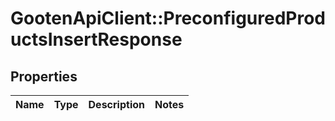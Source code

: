 # GootenApiClient::PreconfiguredProductsInsertResponse

## Properties
Name | Type | Description | Notes
------------ | ------------- | ------------- | -------------


